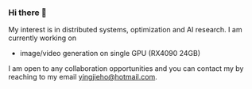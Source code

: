 ### Hi there 👋

My interest is in distributed systems, optimization and AI research. I am  currently working on

- image/video generation on single GPU (RX4090 24GB)

I am open to any collaboration opportunities and you can contact my by reaching to my email yingjieho@hotmail.com.
<!--
**mushcatshiro/mushcatshiro** is a ✨ _special_ ✨ repository because its `README.md` (this file) appears on your GitHub profile.

Here are some ideas to get you started:

- 🔭 I’m currently working on ...
- 🌱 I’m currently learning ...
- 👯 I’m looking to collaborate on ...
- 🤔 I’m looking for help with ...
- 💬 Ask me about ...
- 📫 How to reach me: ...
- 😄 Pronouns: ...
- ⚡ Fun fact: ...
-->
